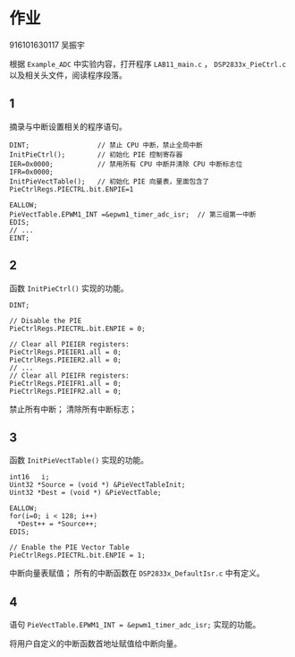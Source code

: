 作业
======

916101630117 吴振宇

根据 `Example_ADC` 中实验内容，打开程序 `LAB11_main.c` ，
`DSP2833x_PieCtrl.c` 以及相关头文件，阅读程序段落。

1
-

摘录与中断设置相关的程序语句。

```{.c}
DINT;                 // 禁止 CPU 中断，禁止全局中断
InitPieCtrl();        // 初始化 PIE 控制寄存器
IER=0x0000;           // 禁用所有 CPU 中断并清除 CPU 中断标志位
IFR=0x0000;
InitPieVectTable();   // 初始化 PIE 向量表，里面包含了 PieCtrlRegs.PIECTRL.bit.ENPIE=1

EALLOW;
PieVectTable.EPWM1_INT =&epwm1_timer_adc_isr;  // 第三组第一中断
EDIS;
// ...
EINT;
```

2
-

函数 `InitPieCtrl()` 实现的功能。

```{.c}
DINT;

// Disable the PIE
PieCtrlRegs.PIECTRL.bit.ENPIE = 0;

// Clear all PIEIER registers:
PieCtrlRegs.PIEIER1.all = 0;
PieCtrlRegs.PIEIER2.all = 0;
// ...
// Clear all PIEIFR registers:
PieCtrlRegs.PIEIFR1.all = 0;
PieCtrlRegs.PIEIFR2.all = 0;
```

禁止所有中断；
清除所有中断标志；

3
-

函数 `InitPieVectTable()` 实现的功能。

```{.c}
int16	i;
Uint32 *Source = (void *) &PieVectTableInit;
Uint32 *Dest = (void *) &PieVectTable;

EALLOW;
for(i=0; i < 128; i++)
  *Dest++ = *Source++;
EDIS;

// Enable the PIE Vector Table
PieCtrlRegs.PIECTRL.bit.ENPIE = 1;
```

中断向量表赋值；
所有的中断函数在 `DSP2833x_DefaultIsr.c` 中有定义。

4
-

语句 `PieVectTable.EPWM1_INT = &epwm1_timer_adc_isr;` 实现的功能。

将用户自定义的中断函数首地址赋值给中断向量。

